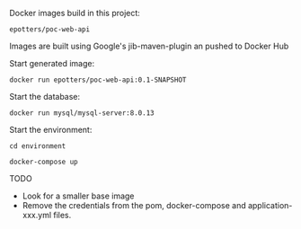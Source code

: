 

Docker images build in this project:

`epotters/poc-web-api`

Images are built using Google's jib-maven-plugin an pushed to Docker Hub



Start generated image:

`docker run epotters/poc-web-api:0.1-SNAPSHOT`


Start the database:

`docker run mysql/mysql-server:8.0.13`


Start the environment:

`cd environment`

`docker-compose up`


TODO

- Look for a smaller base image
- Remove the credentials from the pom, docker-compose and application-xxx.yml files.

